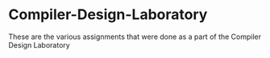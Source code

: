 # Compiler-Design-Laboratory
These are the various assignments that were done as a part of the Compiler Design Laboratory
